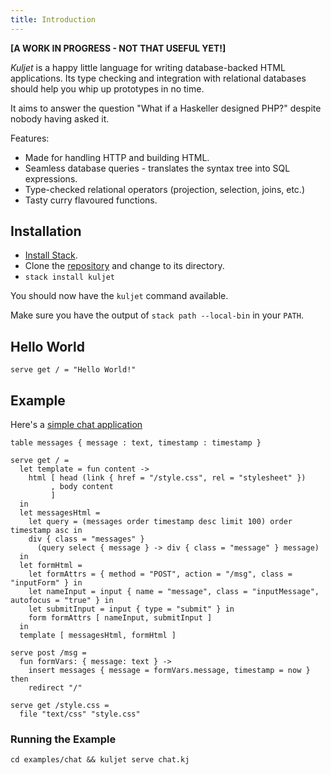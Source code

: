 ```yaml
---
title: Introduction
---
```


**[A WORK IN PROGRESS - NOT THAT USEFUL YET!]**

*Kuljet* is a happy little language for writing database-backed HTML applications.
Its type checking and integration with relational databases should help you whip up
prototypes in no time.

It aims to answer the question "What if a Haskeller designed PHP?" despite
nobody having asked it.

Features:

* Made for handling HTTP and building HTML.
* Seamless database queries - translates the syntax tree into SQL expressions.
* Type-checked relational operators (projection, selection, joins, etc.)
* Tasty curry flavoured functions.

## Installation

* [Install Stack](https://docs.haskellstack.org/en/stable/install_and_upgrade/).
* Clone the [repository](https://github.com/KMahoney/kuljet) and change to its directory.
* `stack install kuljet`

You should now have the `kuljet` command available.

Make sure you have the output of `stack path --local-bin` in your `PATH`.

## Hello World

```kuljet
serve get / = "Hello World!"
```

## Example

Here's a [simple chat application](https://chat.kuljet.com)

```kuljet
table messages { message : text, timestamp : timestamp }

serve get / =
  let template = fun content ->
    html [ head (link { href = "/style.css", rel = "stylesheet" })
         , body content
         ]
  in
  let messagesHtml =
    let query = (messages order timestamp desc limit 100) order timestamp asc in
    div { class = "messages" }
      (query select { message } -> div { class = "message" } message)
  in
  let formHtml =
    let formAttrs = { method = "POST", action = "/msg", class = "inputForm" } in
    let nameInput = input { name = "message", class = "inputMessage", autofocus = "true" } in
    let submitInput = input { type = "submit" } in
    form formAttrs [ nameInput, submitInput ]
  in
  template [ messagesHtml, formHtml ]

serve post /msg =
  fun formVars: { message: text } ->
    insert messages { message = formVars.message, timestamp = now } then
    redirect "/"

serve get /style.css =
  file "text/css" "style.css"
```

### Running the Example

```
cd examples/chat && kuljet serve chat.kj
```
